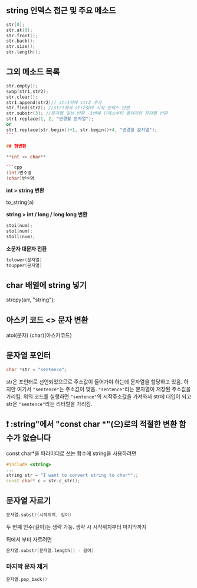 ## string 인덱스 접근 및 주요 메소드

```cpp
str[0];
str.at(0);
str.front();
str.back();
str.size();
str.length();
```

## 그외 메소드 목록

````cpp
str.empty();
swap(str1,str2);
str.clear();
str1.append(str2)// str1뒤에 str2 추가
str.find(str2); //str1에서 str2찾아 시작 인덱스 반환
str.substr(3); //문자열 일부 반환 -3번쨰 인덱스부터 끝까지의 문자열 반환
str1.replace(1, 2, "변경할 문자열");
or
str1.replace(str.begin()+1, str.begin()+4, "변경할 문자열");
```

## 형변환

**int <> char**

```cpp
(int)변수명
(char)변수명
````

**int > string 변환**

to_string(a)

**string > int / long / long long 변환**

```cpp
stoi(num);
stol(num);
stoll(num);
```

**소문자 대문자 전환**

```cpp
tolower(문자열)
toupper(문자열)
```

## char 배열에 string 넣기

strcpy(arr, "string");

## 아스키 코드 <> 문자 변환

atoi(문자)
(char)(아스키코드)

## 문자열 포인터

```cpp
char *str = "sentence";
```

str은 포인터로 선언되었으므로 주소값이 들어가야 하는데 문자열을 할당하고 있음.
하지만 여기서 `"sentence"`는 주소값이 맞음. `"sentence"`라는 문자열이 저장된 주소값을 가리킴.
위의 코드를 실행하면 `"sentence"`의 시작주소값을 가져와서 str에 대입이 되고
str은 `"sentence"`라는 리터럴을 가리킴.

## ❗️ :string"에서 "const char \*"(으)로의 적절한 변환 함수가 없습니다

const char\*을 파라미터로 쓰는 함수에 string을 사용하려면

```cpp
#include <string>
...
string str = "I want to convert string to char*";;
const char* c = str.c_str();
```

## 문자열 자르기

```cpp
문자열.substr(시작위치, 길이)
```

두 번째 인수(길이)는 생략 가능. 생략 시 시작위치부터 마지막까지

뒤에서 부터 자르려면

```cpp
문자열.substr(문자열.length() - 길이)
```

### 마지막 문자 제거

```cpp
문자열.pop_back()
```
